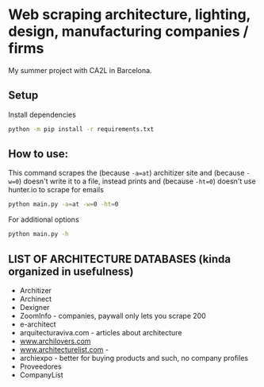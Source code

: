 # Web scraping architecture, lighting, design, manufacturing companies / firms

My summer project with CA2L in Barcelona. 

## Setup

Install dependencies
```Bash
python -m pip install -r requirements.txt
```

## How to use:

This command scrapes the (because `-a=at`) architizer site and (because `-w=0`) doesn't write it to a file, instead prints and (because `-ht=0`) doesn't use hunter.io to scrape for emails

```Bash
python main.py -a=at -w=0 -ht=0
```

For additional options
```Bash
python main.py -h
```

## LIST OF ARCHITECTURE DATABASES (kinda organized in usefulness)
- Architizer
- Archinect
- Dexigner
- ZoomInfo - companies, paywall only lets you scrape 200
- e-architect 
- arquitecturaviva.com - articles about architecture
- www.archilovers.com
- www.architecturelist.com - 
- archiexpo - better for buying products and such, no company profiles
- Proveedores
- CompanyList